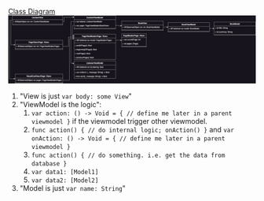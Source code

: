 [Class Diagram](https://drive.google.com/file/d/1mLX2hXB4pzoHqoDEmlzInO6ul6atVVtX/view?usp=sharing)
![Class Diagram](classDiagram.png)

1. "View is just `var body: some View`"
2. "ViewModel is the logic":
    1. `var action: () -> Void = { // define me later in a parent viewmodel }` if the viewmodel trigger other viewmodel.
    2. `func action() { // do internal logic; onAction() }` and `var onAction: () -> Void = { // define me later in a parent viewmodel }`
    2. `func action() { // do something. i.e. get the data from database }`
    3. `var data1: [Model1]`
    4. `var data2: [Model2]`
3. "Model is just `var name: String`"
